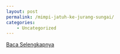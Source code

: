 ```yaml
---
layout: post
permalink: /mimpi-jatuh-ke-jurang-sungai/
categories:
    - Uncategorized
---
```


[Baca Selengkapnya](/04)